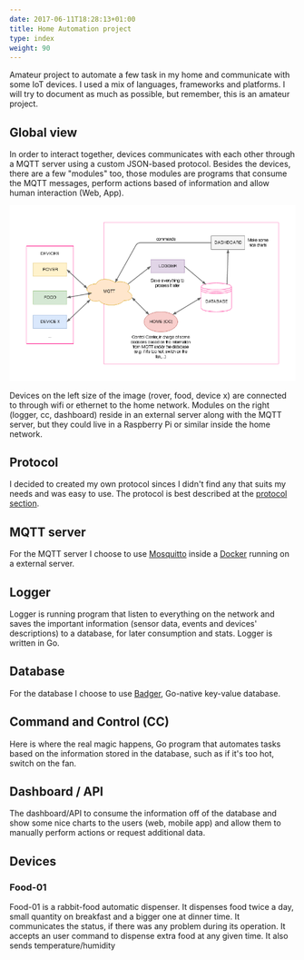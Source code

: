 ```yaml
---
date: 2017-06-11T18:28:13+01:00
title: Home Automation project
type: index
weight: 90
---
```


Amateur project to automate a few task in my home and communicate with some IoT devices. I used a mix of languages, frameworks and platforms. I will try to document as much as possible, but remember, this is an amateur project. 




## Global view

In order to interact together, devices communicates with each other through a MQTT server using a custom JSON-based protocol. Besides the devices, there are a few "modules" too, those modules are programs that consume the MQTT messages, perform actions based of information and allow human interaction (Web, App).


![Global view](/images/diagram.png)

Devices on the left size of the image (rover, food, device x) are connected to through wifi or ethernet to the home network. Modules on the right (logger, cc, dashboard) reside in an external server along with the MQTT server, but they could live in a Raspberry Pi or similar inside the home network.

## Protocol

I decided to created my own protocol sinces I didn't find any that suits my needs and was easy to use. The protocol is best described at the [protocol section](protocol/).


## MQTT server

For the MQTT server I choose to use [Mosquitto](https://mosquitto.org/) inside a [Docker](http://docker.com/) running on a external server.

## Logger

Logger is running program that listen to everything on the network and saves the important information (sensor data, events and devices' descriptions) to a database, for later consumption and stats. Logger is written in Go.

## Database

For the database I choose to use [Badger](https://github.com/dgraph-io/badger), Go-native key-value database. 

## Command and Control (CC)

Here is where the real magic happens, Go program that automates tasks based on the information stored in the database, such as if it's too hot, switch on the fan.

## Dashboard / API

The dashboard/API to consume the information off of the database and show some nice charts to the users (web, mobile app) and allow them to manually perform actions or request additional data.
 
 
## Devices

### Food-01
Food-01 is a rabbit-food automatic dispenser. It dispenses food twice a day, small quantity on breakfast and a bigger one at dinner time. It communicates the status, if there was any problem during its operation. It accepts an user command to dispense extra food at any given time. It also sends temperature/humidity  